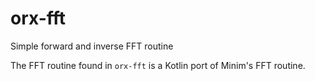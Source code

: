 # orx-fft

Simple forward and inverse FFT routine

The FFT routine found in `orx-fft` is a Kotlin port of Minim's FFT routine.
